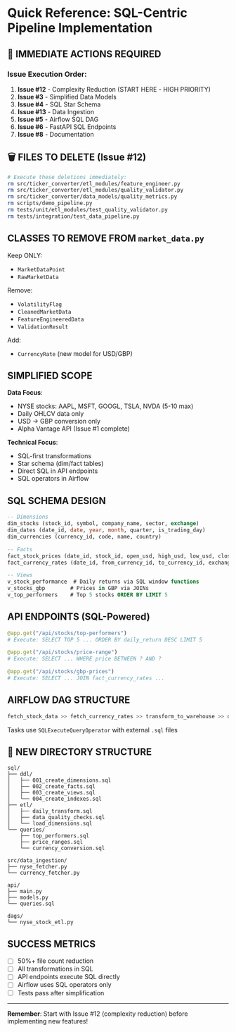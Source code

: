 # Quick Reference: SQL-Centric Pipeline Implementation

## 🚨 IMMEDIATE ACTIONS REQUIRED

### Issue Execution Order:
1. **Issue #12** - Complexity Reduction (START HERE - HIGH PRIORITY)
2. **Issue #3** - Simplified Data Models  
3. **Issue #4** - SQL Star Schema
4. **Issue #13** - Data Ingestion
5. **Issue #5** - Airflow SQL DAG
6. **Issue #6** - FastAPI SQL Endpoints
7. **Issue #8** - Documentation

## 🗑️ FILES TO DELETE (Issue #12)

```bash
# Execute these deletions immediately:
rm src/ticker_converter/etl_modules/feature_engineer.py
rm src/ticker_converter/etl_modules/quality_validator.py
rm src/ticker_converter/data_models/quality_metrics.py
rm scripts/demo_pipeline.py
rm tests/unit/etl_modules/test_quality_validator.py
rm tests/integration/test_data_pipeline.py
```

## CLASSES TO REMOVE FROM `market_data.py`

Keep ONLY:
- `MarketDataPoint` 
- `RawMarketData`

Remove:
- `VolatilityFlag`
- `CleanedMarketData` 
- `FeatureEngineeredData`
- `ValidationResult`

Add:
- `CurrencyRate` (new model for USD/GBP)

## SIMPLIFIED SCOPE

**Data Focus**:
- NYSE stocks: AAPL, MSFT, GOOGL, TSLA, NVDA (5-10 max)
- Daily OHLCV data only
- USD → GBP conversion only
- Alpha Vantage API (Issue #1 complete)

**Technical Focus**:
- SQL-first transformations
- Star schema (dim/fact tables)
- Direct SQL in API endpoints
- SQL operators in Airflow

## SQL SCHEMA DESIGN

```sql
-- Dimensions
dim_stocks (stock_id, symbol, company_name, sector, exchange)
dim_dates (date_id, date, year, month, quarter, is_trading_day)
dim_currencies (currency_id, code, name, country)

-- Facts  
fact_stock_prices (date_id, stock_id, open_usd, high_usd, low_usd, close_usd, volume)
fact_currency_rates (date_id, from_currency_id, to_currency_id, exchange_rate)

-- Views
v_stock_performance  # Daily returns via SQL window functions
v_stocks_gbp        # Prices in GBP via JOINs
v_top_performers    # Top 5 stocks ORDER BY LIMIT 5
```

## API ENDPOINTS (SQL-Powered)

```python
@app.get("/api/stocks/top-performers")
# Execute: SELECT TOP 5 ... ORDER BY daily_return DESC LIMIT 5

@app.get("/api/stocks/price-range")  
# Execute: SELECT ... WHERE price BETWEEN ? AND ?

@app.get("/api/stocks/gbp-prices")
# Execute: SELECT ... JOIN fact_currency_rates ...
```

## AIRFLOW DAG STRUCTURE

```python
fetch_stock_data >> fetch_currency_rates >> transform_to_warehouse >> data_quality_check
```

Tasks use `SQLExecuteQueryOperator` with external `.sql` files

## 📁 NEW DIRECTORY STRUCTURE

```
sql/
├── ddl/
│   ├── 001_create_dimensions.sql
│   ├── 002_create_facts.sql  
│   ├── 003_create_views.sql
│   └── 004_create_indexes.sql
├── etl/
│   ├── daily_transform.sql
│   ├── data_quality_checks.sql
│   └── load_dimensions.sql
└── queries/
    ├── top_performers.sql
    ├── price_ranges.sql
    └── currency_conversion.sql

src/data_ingestion/
├── nyse_fetcher.py
└── currency_fetcher.py

api/
├── main.py
├── models.py
└── queries.sql

dags/
└── nyse_stock_etl.py
```

## SUCCESS METRICS

- [ ] 50%+ file count reduction
- [ ] All transformations in SQL
- [ ] API endpoints execute SQL directly  
- [ ] Airflow uses SQL operators only
- [ ] Tests pass after simplification

---

**Remember**: Start with Issue #12 (complexity reduction) before implementing new features!
